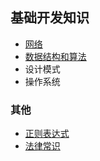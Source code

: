 ## 基础开发知识

- [网络](net/README.md)
- [数据结构和算法](./data_struct_and_algorithm/readme.md)
- 设计模式
- 操作系统


### 其他

- [正则表达式](regex_java/readme.md)
- [法律常识](law/readme.md)
  